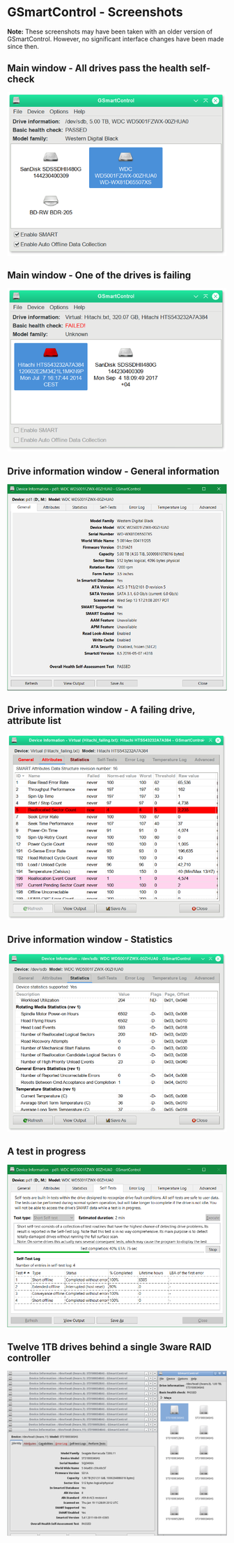 # GSmartControl - Screenshots

**Note:** These screenshots may have been taken with an older version
of GSmartControl. However, no significant interface changes have been made since then.

## Main window - All drives pass the health self-check

![3ware RAID](screenshots/main_ok.png)


## Main window - One of the drives is failing

![3ware RAID](screenshots/main_failing.png)


## Drive information window - General information

![3ware RAID](screenshots/info_identity.png)


## Drive information window - A failing drive, attribute list

![3ware RAID](screenshots/info_failing.png)


## Drive information window - Statistics

![3ware RAID](screenshots/info_stats.png)


## A test in progress

![3ware RAID](screenshots/info_testing.png)


## Twelve 1TB drives behind a single 3ware RAID controller

![3ware RAID](screenshots/3ware-raid.png)

